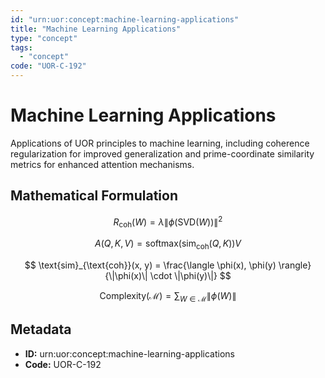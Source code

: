```yaml
---
id: "urn:uor:concept:machine-learning-applications"
title: "Machine Learning Applications"
type: "concept"
tags:
  - "concept"
code: "UOR-C-192"
---
```


# Machine Learning Applications

Applications of UOR principles to machine learning, including coherence regularization for improved generalization and prime-coordinate similarity metrics for enhanced attention mechanisms.

## Mathematical Formulation

$$
R_{\text{coh}}(W) = \lambda\|\phi(\text{SVD}(W))\|^2
$$

$$
A(Q, K, V) = \text{softmax}(\text{sim}_{\text{coh}}(Q, K))V
$$

$$
\text{sim}_{\text{coh}}(x, y) = \frac{\langle \phi(x), \phi(y) \rangle}{\|\phi(x)\| \cdot \|\phi(y)\|}
$$

$$
\text{Complexity}(\mathcal{M}) = \sum_{W \in \mathcal{M}} \|\phi(W)\|
$$

## Metadata

- **ID:** urn:uor:concept:machine-learning-applications
- **Code:** UOR-C-192
